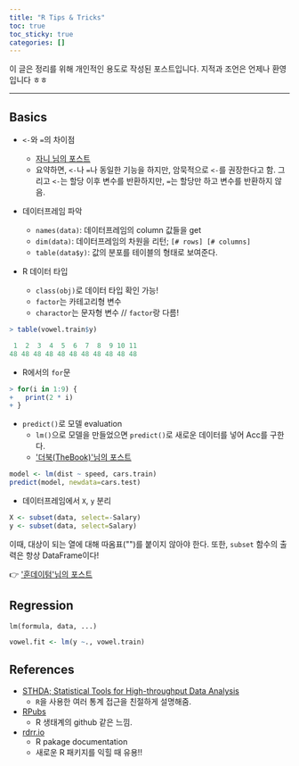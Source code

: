 ```yaml
---
title: "R Tips & Tricks"
toc: true
toc_sticky: true
categories: []
---
```



이 글은 정리를 위해 개인적인 용도로 작성된 포스트입니다. 지적과 조언은 언제나 환영입니다 ㅎㅎ

<hr/>

## Basics

- `<-`와 `=`의 차이점
  - [자니 님의 포스트](https://newstars.cloud/429)
  - 요약하면, `<-`나 `=`나 동일한 기능을 하지만, 암묵적으로 `<-`를 권장한다고 함. 그리고 `<-`는 할당 이후 변수를 반환하지만, `=`는 할당만 하고 변수를 반환하지 않음.

- 데이터프레임 파악
  - `names(data)`: 데이터프레임의 column 값들을 get
  - `dim(data)`: 데이터프레임의 차원을 리턴; `[# rows] [# columns]`
  - `table(data$y)`: 값의 분포를 테이블의 형태로 보여준다.

- R 데이터 타입
  - `class(obj)`로 데이터 타입 확인 가능!
  - `factor`는 카테고리형 변수
  - `charactor`는 문자형 변수 // `factor`랑 다름!

``` R
> table(vowel.train$y)

 1  2  3  4  5  6  7  8  9 10 11
48 48 48 48 48 48 48 48 48 48 48
```

- R에서의 `for`문

``` R
> for(i in 1:9) {
+   print(2 * i)
+ }
```

- `predict()`로 모델 evaluation
  - `lm()`으로 모델을 만들었으면 `predict()`로 새로운 데이터를 넣어 Acc를 구한다.
  - ['더북(TheBook)'님의 포스트](https://thebook.io/006723/ch08/02/03/)

``` R
model <- lm(dist ~ speed, cars.train)
predict(model, newdata=cars.test)
```

- 데이터프레임에서 `X`, `y` 분리

``` R
X <- subset(data, select=-Salary)
y <- subset(data, select=Salary)
```

이때, 대상이 되는 열에 대해 따옴표("")를 붙이지 않아야 한다. 또한, `subset` 함수의 출력은 항상 DataFrame이다!

👉 ['훈데이텀'님의 포스트](https://vvwwvw.tistory.com/27)


## Regression

`lm(formula, data, ...)`

``` R
vowel.fit <- lm(y ~., vowel.train)
```

## References

- [STHDA; Statistical Tools for High-throughput Data Analysis](http://www.sthda.com/english/)
  - `R`을 사용한 여러 통계 접근을 친절하게 설명해줌.
- [RPubs](https://rpubs.com/)
  - R 생태계의 github 같은 느낌.
- [rdrr.io](https://rdrr.io/)
  - R pakage documentation
  - 새로운 R 패키지를 익힐 때 유용!!
